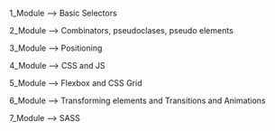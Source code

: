 1_Module --> Basic Selectors

2_Module --> Combinators, pseudoclases, pseudo elements

3_Module --> Positioning

4_Module --> CSS and JS

5_Module --> Flexbox and CSS Grid

6_Module --> Transforming elements and Transitions and Animations

7_Module --> SASS

